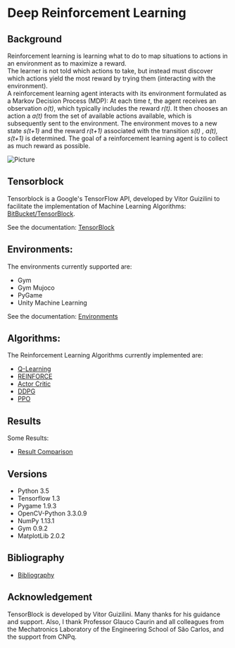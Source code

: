 # Deep Reinforcement Learning

## Background

   Reinforcement learning is learning what to do to map situations to actions in an environment as to maximize a reward.  
   The learner is not told which actions to take, but instead must discover which actions yield the most reward by trying them (interacting with the environment).  
   A reinforcement learning agent interacts with its environment formulated as a Markov Decision Process (MDP): At each time *t*, the agent receives an observation *o(t)*, which typically includes the reward *r(t)*. It then chooses an action a *a(t)* from the set of available actions available, which is subsequently sent to the environment. The environment moves to a new state *s(t+1)* and the reward *r(t+1)* associated with the transition *s(t) , a(t), s(t+1)* is determined. The goal of a reinforcement learning agent is to collect as much reward as possible.

![Picture](http://web.stanford.edu/class/cs234/images/header2.png)

## Tensorblock

Tensorblock is a Google's TensorFlow API, developed by Vitor Guizilini to facilitate the implementation of Machine Learning Algorithms: [BitBucket/TensorBlock](https://bitbucket.org/vguizilini/tensorblock/overview).  

See the documentation: [TensorBlock](docs/TensorBlock.md)

## Environments:

The environments currently supported are:

- Gym 
- Gym Mujoco
- PyGame
- Unity Machine Learning

See the documentation: [Environments](docs/Environments.md)

## Algorithms:

The Reinforcement Learning Algorithms currently implemented are:  

- [Q-Learning](docs/QLearning.md)
- [REINFORCE](docs/REINFORCE.md)
- [Actor Critic](docs/ActorCritic.md)
- [DDPG](docs/DDPG.md)
- [PPO](docs/PPO.md)

## Results

Some Results:

- [Result Comparison](statistics/comparison.md)

## Versions

- Python 3.5
- Tensorflow 1.3
- Pygame 1.9.3
- OpenCV-Python 3.3.0.9
- NumPy 1.13.1
- Gym 0.9.2
- MatplotLib 2.0.2

## Bibliography

- [Bibliography](docs/Bibliography.md)

## Acknowledgement

TensorBlock is developed by Vitor Guizilini. Many thanks for his guidance and support. Also, I thank Professor Glauco Caurin and all colleagues from the Mechatronics Laboratory of the Engineering School of São Carlos, and the support from CNPq.   
